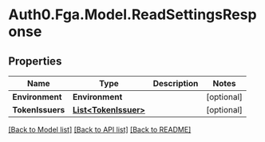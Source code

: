 # Auth0.Fga.Model.ReadSettingsResponse

## Properties

Name | Type | Description | Notes
------------ | ------------- | ------------- | -------------
**Environment** | **Environment** |  | [optional] 
**TokenIssuers** | [**List&lt;TokenIssuer&gt;**](TokenIssuer.md) |  | [optional] 

[[Back to Model list]](../README.md#models) [[Back to API list]](../README.md#api-endpoints) [[Back to README]](../README.md)

